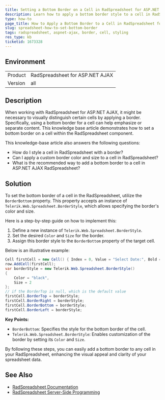 ```yaml
---
title: Setting a Bottom Border on a Cell in RadSpreadsheet for ASP.NET AJAX
description: Learn how to apply a bottom border style to a cell in RadSpreadsheet for ASP.NET AJAX using the Telerik.Web.Spreadsheet.BorderStyle.
type: how-to
page_title: How to Apply a Bottom Border to a Cell in RadSpreadsheet for ASP.NET AJAX
slug: spreadsheet-how-to-set-bottom-border
tags: radspreadsheet, aspnet-ajax, border, cell, styling
res_type: kb
ticketid: 1673328
---
```


## Environment

<table>
<tbody>
<tr>
<td>Product</td>
<td>RadSpreadsheet for ASP.NET AJAX</td>
</tr>
<tr>
<td>Version</td>
<td>all</td>
</tr>
</tbody>
</table>

## Description
When working with RadSpreadsheet for ASP.NET AJAX, it might be necessary to visually distinguish certain cells by applying a border. Specifically, using a bottom border for a cell can help emphasize or separate content. This knowledge base article demonstrates how to set a bottom border on a cell within the RadSpreadsheet component.

This knowledge-base article also answers the following questions:
- How do I style a cell in RadSpreadsheet with a border?
- Can I apply a custom border color and size to a cell in RadSpreadsheet?
- What is the recommended way to add a bottom border to a cell in ASP.NET AJAX RadSpreadsheet?

## Solution
To set the bottom border of a cell in the RadSpreadsheet, utilize the `BorderBottom` property. This property accepts an instance of `Telerik.Web.Spreadsheet.BorderStyle`, which allows specifying the border's color and size.

Here is a step-by-step guide on how to implement this:

1. Define a new instance of `Telerik.Web.Spreadsheet.BorderStyle`.
2. Set the desired `Color` and `Size` for the border.
3. Assign this border style to the `BorderBottom` property of the target cell.

Below is an illustrative example:

```csharp
Cell firstCell = new Cell() { Index = 0, Value = "Select Date:", Bold = true };
row.AddCell(firstCell);
var borderStyle = new Telerik.Web.Spreadsheet.BorderStyle()
{
    Color = "black",
    Size = 2
};
// if the BorderTop is null, which is the default value
firstCell.BorderTop = borderStyle;
firstCell.BorderRight = borderStyle;
firstCell.BorderBottom = borderStyle;
firstCell.BorderLeft = borderStyle;
```

**Key Points:**
- `BorderBottom`: Specifies the style for the bottom border of the cell.
- `Telerik.Web.Spreadsheet.BorderStyle`: Enables customization of the border by setting its `Color` and `Size`.

By following these steps, you can easily add a bottom border to any cell in your RadSpreadsheet, enhancing the visual appeal and clarity of your spreadsheet data.

## See Also
- [RadSpreadsheet Documentation](https://docs.telerik.com/devtools/aspnet-ajax/controls/spreadsheet/overview)
- [RadSpreadsheet Server-Side Programming](https://docs.telerik.com/devtools/aspnet-ajax/controls/spreadsheet/server-side-programming/overview)
